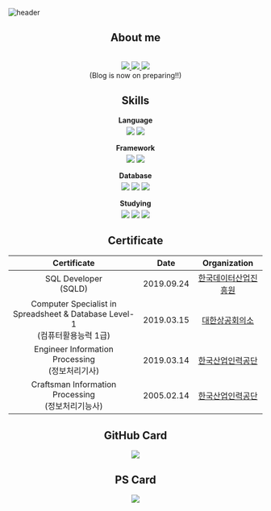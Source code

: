 ![header](https://capsule-render.vercel.app/api?type=waving&color=gradient&height=200&section=header&text=KwanIk%20Jang&fontSize=70&fontColor=EEEEEE&animation=twinkling&descAlign=10)
<br>
<h2 align="center">About me</h2>
<p align="center">
    <br>
    <a href="https://github.com/kwanik-kor">
        <img src="http://img.shields.io/badge/-GitHub-black?style=flat-square&logo=github"/>
    </a>
    <a href="https://www.linkedin.com/in/kwanik-jang-2b9802160/">
        <img src="https://img.shields.io/badge/-LinkedIn-blue?style=flat-square&logo=Linkedin&logoColor=white"/>
    </a>
    <a href="mailto:kwanigi2005@gmail.com">
        <img src="https://img.shields.io/badge/Gmail-d14836?style=flat-square&logo=Gmail&logoColor=white"/>
    </a>
    <br>
    <span>(Blog is now on preparing!!)</span>
</p>

<h2 align="center">Skills</h2>
<div align="center">
    <div style="margin-bottom: 3px;">
        <p style="margin-bottom: 5px;"><strong>Language</strong></p>
        <img src="https://img.shields.io/badge/Java-007396?style=flat-square&logo=Java&logoColor=white"/>
        <img src="https://img.shields.io/badge/JavaScript-F7DF1E?style=flat-square&logo=JavaScript&logoColor=white"/>
    </div>
    <div style="margin-bottom: 3px;">
        <p style="margin-bottom: 5px;"><strong>Framework</strong></p>
        <img src="https://img.shields.io/badge/Spring-6DB33F?style=flat-square&logo=Spring&logoColor=white"/>
        <img src="https://img.shields.io/badge/Node.js-339933?style=flat-square&logo=Node.js&logoColor=white"/>
    </div>
    <div style="margin-bottom: 3px;">
        <p style="margin-bottom: 5px;"><strong>Database</strong></p>
        <img src="https://img.shields.io/badge/Postgresql-4169E1?style=flat-square&logo=Postgresql&logoColor=white"/>
        <img src="https://img.shields.io/badge/MySQL-4479A1?style=flat-square&logo=MySQL&logoColor=white"/>
        <img src="https://img.shields.io/badge/MongoDB-47A248?style=flat-square&logo=MongoDB&logoColor=white"/>
    </div>
    <div style="margin-bottom: 3px;">
        <p style="margin-bottom: 5px;"><strong>Studying</strong></p>
        <img src="https://img.shields.io/badge/Go-00ADD8?style=flat-square&logo=Go&logoColor=white"/>
        <img src="https://img.shields.io/badge/Amazon AWS-232F3E?style=flat-square&logo=AmazonAWS&logoColor=white"/>
        <img src="https://img.shields.io/badge/Amazon S3-569A31?style=flat-square&logo=AmazonS3&logoColor=white"/>
    </div>
</div>

<h2 align="center">Certificate</h2>

|Certificate|Date|Organization|
|:---:|:---:|:---:|
|SQL Developer<br>(SQLD)|2019.09.24|[한국데이터산업진흥원](https://www.kdata.or.kr/)|
|Computer Specialist in Spreadsheet & Database Level-1<br>(컴퓨터활용능력 1급)|2019.03.15|[대한상공회의소](https://license.korcham.net/)|
|Engineer Information Processing<br>(정보처리기사)|2019.03.14|[한국산업인력공단](https://www.hrdkorea.or.kr/)|
|Craftsman Information Processing<br>(정보처리기능사)|2005.02.14|[한국산업인력공단](https://www.hrdkorea.or.kr/)|


<h2 align="center">GitHub Card</h2>
<p align="center">
    <a href="https://github.com/kwanik-kor/">
        <img src="https://github-readme-stats.vercel.app/api?username=kwanik-kor&show_icons=true&bg_color=30,e96443,904e95&title_color=fff&text_color=fff"/>
    </a>
</p>

<h2 align="center">PS Card</h2>
<p align="center">
    <a href="https://solved.ac/profile/rhksdlr134">
        <img src="http://mazassumnida.wtf/api/v2/generate_badge?boj=rhksdlr134"``>
    </a>
</p>


<!--
**kwanik-kor/kwanik-kor** is a ✨ _special_ ✨ repository because its `README.md` (this file) appears on your GitHub profile.

Here are some ideas to get you started:

- 🔭 I’m currently working on ...
- 🌱 I’m currently learning ...
- 👯 I’m looking to collaborate on ...
- 🤔 I’m looking for help with ...
- 💬 Ask me about ...
- 📫 How to reach me: ...
- 😄 Pronouns: ...
- ⚡ Fun fact: ...
-->
